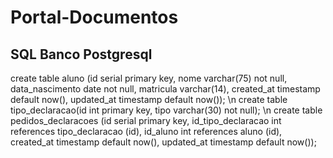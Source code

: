 # Portal-Documentos

## SQL Banco Postgresql
create table aluno (id serial primary key, nome varchar(75) not null, data_nascimento date not null, matricula varchar(14), created_at timestamp default now(), updated_at timestamp default now()); \n
create table tipo_declaracao(id int primary key, tipo varchar(30) not null); \n
create table pedidos_declaracoes (id serial primary key, id_tipo_declaracao int references tipo_declaracao (id), id_aluno int references aluno (id), created_at timestamp default now(), updated_at timestamp default now());
